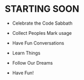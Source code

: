 # STARTING SOON

- Celebrate the Code Sabbath

- Collect Peoples Mark usage

- Have Fun Conversations

- Learn Things

- Follow Our Dreams

- Have Fun!
